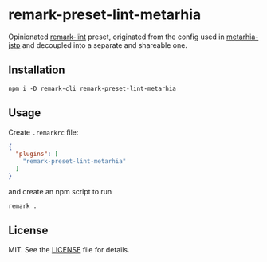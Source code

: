 # remark-preset-lint-metarhia

Opinionated [remark-lint][] preset, originated from the config used in
[metarhia-jstp][] and decoupled into a separate and shareable one.

## Installation

```console
npm i -D remark-cli remark-preset-lint-metarhia
```

## Usage

Create `.remarkrc` file:

```json
{
  "plugins": [
    "remark-preset-lint-metarhia"
  ]
}
```

and create an npm script to run

```console
remark .
```

## License

MIT. See the [LICENSE][] file for details.

[LICENSE]: LICENSE.md
[metarhia-jstp]: https://github.com/metarhia/jstp
[remark-lint]: https://github.com/wooorm/remark-lint
